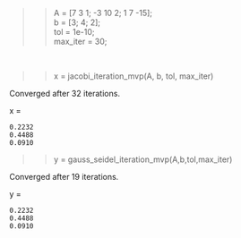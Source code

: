 >> A = [7 3 1; -3 10 2; 1 7 -15];  <br>
b = [3; 4; 2];                     <br>
tol = 1e-10;                       <br>
max_iter = 30;                     <br>

<br>

>> x = jacobi_iteration_mvp(A, b, tol, max_iter)    

Converged after 32 iterations.

x =

    0.2232
    0.4488
    0.0910



>> y = gauss_seidel_iteration_mvp(A,b,tol,max_iter)

Converged after 19 iterations.

y =

    0.2232
    0.4488
    0.0910
